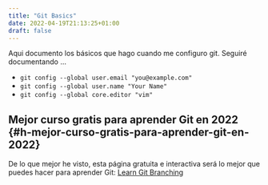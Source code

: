 ```yaml
---
title: "Git Basics"
date: 2022-04-19T21:13:25+01:00
draft: false
---
```

Aqui documento los básicos que hago cuando me configuro git. Seguiré documentando ...

* `git config --global user.email "you@example.com"`
* `git config --global user.name "Your Name"`
* `git config --global core.editor "vim"`

## Mejor curso gratis para aprender Git en 2022 {#h-mejor-curso-gratis-para-aprender-git-en-2022}

De lo que mejor he visto, esta página gratuita e interactiva será lo mejor que puedes hacer para aprender Git: <a href="https://learngitbranching.js.org/" target="_blank" rel="noreferrer noopener">Learn Git Branching</a>
